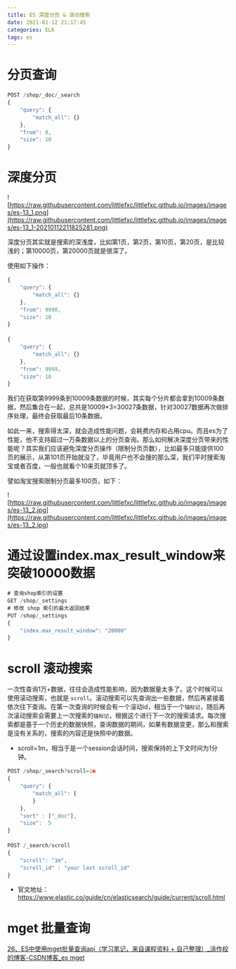 ```yaml
---
title: ES 深度分页 & 滚动搜索
date: 2021-01-12 21:17:45
categories: ELK
tags: es
---
```


# 分页查询

```jsx
POST /shop/_doc/_search
{
    "query": {
        "match_all": {}
    },
    "from": 0,
    "size": 10
}                                                                
```

# 深度分页

![https://raw.githubusercontent.com/littlefxc/littlefxc.github.io/images/images/es-13_1.png](https://raw.githubusercontent.com/littlefxc/littlefxc.github.io/images/images/es-13_1-20210112211825281.png)

深度分页其实就是搜索的深浅度，比如第1页，第2页，第10页，第20页，是比较浅的；第10000页，第20000页就是很深了。

使用如下操作：

```jsx
{
    "query": {
        "match_all": {}
    },
    "from": 9990,
    "size": 10
}

{
    "query": {
        "match_all": {}
    },
    "from": 9999,
    "size": 10
}
```

我们在获取第9999条到10009条数据的时候，其实每个分片都会拿到10009条数据，然后集合在一起，总共是10009*3=30027条数据，针对30027数据再次做排序处理，最终会获取最后10条数据。

如此一来，搜索得太深，就会造成性能问题，会耗费内存和占用cpu。而且es为了性能，他不支持超过一万条数据以上的分页查询。那么如何解决深度分页带来的性能呢？其实我们应该避免深度分页操作（限制分页页数），比如最多只能提供100页的展示，从第101页开始就没了，毕竟用户也不会搜的那么深，我们平时搜索淘宝或者百度，一般也就看个10来页就顶多了。

譬如淘宝搜索限制分页最多100页，如下：

![https://raw.githubusercontent.com/littlefxc/littlefxc.github.io/images/images/es-13_2.jpg](https://raw.githubusercontent.com/littlefxc/littlefxc.github.io/images/images/es-13_2.jpg)

# 通过设置index.max_result_window来突破10000数据

```jsx
# 查询shop索引的设置
GET /shop/_settings
# 修改 shop 索引的最大返回结果
PUT /shop/_settings
{ 
    "index.max_result_window": "20000"
}
```

# scroll 滚动搜索

一次性查询1万+数据，往往会造成性能影响，因为数据量太多了。这个时候可以使用滚动搜索，也就是 `scroll`。滚动搜索可以先查询出一些数据，然后再紧接着依次往下查询。在第一次查询的时候会有一个滚动id，相当于一个`锚标记`，随后再次滚动搜索会需要上一次搜索的`锚标记`，根据这个进行下一次的搜索请求。每次搜索都是基于一个历史的数据快照，查询数据的期间，如果有数据变更，那么和搜索是没有关系的，搜索的内容还是快照中的数据。

- scroll=1m，相当于是一个session会话时间，搜索保持的上下文时间为1分钟。

```jsx
POST /shop/_search?scroll=1m
{
    "query": { 
    	"match_all": {
    	}
    },  
    "sort" : ["_doc"], 
    "size":  5
}

POST /_search/scroll
{
    "scroll": "1m", 
    "scroll_id" : "your last scroll_id"
}
```

- 官文地址：https://www.elastic.co/guide/cn/elasticsearch/guide/current/scroll.html

# mget 批量查询

[26、ES中使用mget批量查询api（学习笔记，来自课程资料 + 自己整理）_涂作权的博客-CSDN博客_es mget](https://blog.csdn.net/tototuzuoquan/article/details/80558611)